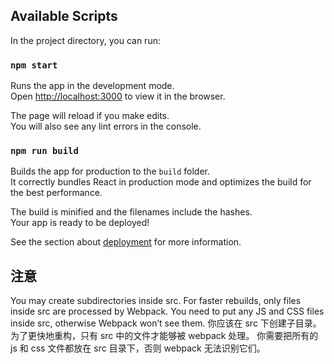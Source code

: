 ## Available Scripts

In the project directory, you can run:

### `npm start`

Runs the app in the development mode.<br>
Open [http://localhost:3000](http://localhost:3000) to view it in the browser.

The page will reload if you make edits.<br>
You will also see any lint errors in the console.

### `npm run build`

Builds the app for production to the `build` folder.<br>
It correctly bundles React in production mode and optimizes the build for the best performance.

The build is minified and the filenames include the hashes.<br>
Your app is ready to be deployed!

See the section about [deployment](https://facebook.github.io/create-react-app/docs/deployment) for more information.

## 注意
You may create subdirectories inside src. For faster rebuilds, only files inside src are processed by Webpack. You need to put any JS and CSS files inside src, otherwise Webpack won’t see them.
你应该在 src 下创建子目录。为了更快地重构，只有 src 中的文件才能够被 webpack 处理。 你需要把所有的 js 和 css 文件都放在 src 目录下，否则 webpack 无法识别它们。
